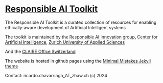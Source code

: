 # [Responsible AI Toolkit](https://rai-toolkit.github.io/about/)

The Responsible AI Toolkit is a curated collection of resources for enabling ethically-aware development of Artificial Intelligent systems

The toolkit is maintained by the
[Responsible AI Innovation group](https://www.zhaw.ch/en/engineering/institutes-centres/cai/responsible-ai-innovation-group/), [Center for Artificial Intelligence](https://www.zhaw.ch/en/engineering/institutes-centres/cai/),  [Zurich University of Applied Sciences](https://www.zhaw.ch)

And the [CLAIRE Office Switzerland](https://claire-ai.org/office-zurich/)

The website is hosted in github pages using the [Minimal Mistakes Jekyll theme](https://mmistakes.github.io/minimal-mistakes/)

Contact: ricardo.chavarriaga_AT_zhaw.ch
(c) 2024
